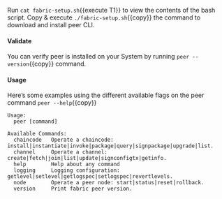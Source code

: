

Run `cat fabric-setup.sh`{{execute T1}} to view the contents of the bash script. Copy & execute `./fabric-setup.sh`{{copy}} the command to download and install peer CLI.

#### Validate
You can verify peer is installed on your System by running `peer --version`{{copy}} command.

#### Usage
Here’s some examples using the different available flags on the peer command `peer --help`{{copy}}

```
Usage:
  peer [command]

Available Commands:
  chaincode   Operate a chaincode: install|instantiate|invoke|package|query|signpackage|upgrade|list.
  channel     Operate a channel: create|fetch|join|list|update|signconfigtx|getinfo.
  help        Help about any command
  logging     Logging configuration: getlevel|setlevel|getlogspec|setlogspec|revertlevels.
  node        Operate a peer node: start|status|reset|rollback.
  version     Print fabric peer version.
```
